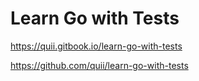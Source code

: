 # Learn Go with Tests

https://quii.gitbook.io/learn-go-with-tests

https://github.com/quii/learn-go-with-tests
